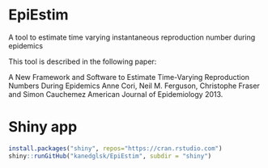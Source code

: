 # EpiEstim
A tool to estimate time varying instantaneous reproduction number during epidemics

This tool is described in the following paper: 

A New Framework and Software to Estimate Time-Varying Reproduction Numbers During Epidemics
Anne Cori, Neil M. Ferguson, Christophe Fraser and Simon Cauchemez
American Journal of Epidemiology 2013.

# Shiny app
```r
install.packages("shiny", repos="https://cran.rstudio.com")
shiny::runGitHub("kanedglsk/EpiEstim", subdir = "shiny")
```
